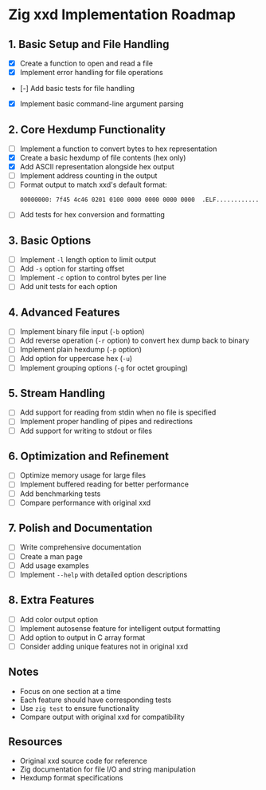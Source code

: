 # Zig xxd Implementation Roadmap

## 1. Basic Setup and File Handling
- [X] Create a function to open and read a file
- [X] Implement error handling for file operations
- [-] Add basic tests for file handling
- [X] Implement basic command-line argument parsing

## 2. Core Hexdump Functionality
- [ ] Implement a function to convert bytes to hex representation
- [X] Create a basic hexdump of file contents (hex only)
- [X] Add ASCII representation alongside hex output
- [ ] Implement address counting in the output
- [ ] Format output to match xxd's default format:
  ```
  00000000: 7f45 4c46 0201 0100 0000 0000 0000 0000  .ELF............
  ```
- [ ] Add tests for hex conversion and formatting

## 3. Basic Options
- [ ] Implement `-l` length option to limit output
- [ ] Add `-s` option for starting offset
- [ ] Implement `-c` option to control bytes per line
- [ ] Add unit tests for each option

## 4. Advanced Features
- [ ] Implement binary file input (`-b` option)
- [ ] Add reverse operation (`-r` option) to convert hex dump back to binary
- [ ] Implement plain hexdump (`-p` option)
- [ ] Add option for uppercase hex (`-u`)
- [ ] Implement grouping options (`-g` for octet grouping)

## 5. Stream Handling
- [ ] Add support for reading from stdin when no file is specified
- [ ] Implement proper handling of pipes and redirections
- [ ] Add support for writing to stdout or files

## 6. Optimization and Refinement
- [ ] Optimize memory usage for large files
- [ ] Implement buffered reading for better performance
- [ ] Add benchmarking tests
- [ ] Compare performance with original xxd

## 7. Polish and Documentation
- [ ] Write comprehensive documentation
- [ ] Create a man page
- [ ] Add usage examples
- [ ] Implement `--help` with detailed option descriptions

## 8. Extra Features
- [ ] Add color output option
- [ ] Implement autosense feature for intelligent output formatting
- [ ] Add option to output in C array format
- [ ] Consider adding unique features not in original xxd

## Notes
- Focus on one section at a time
- Each feature should have corresponding tests
- Use `zig test` to ensure functionality
- Compare output with original xxd for compatibility

## Resources
- Original xxd source code for reference
- Zig documentation for file I/O and string manipulation
- Hexdump format specifications
